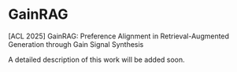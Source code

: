 # GainRAG
[ACL 2025] GainRAG: Preference Alignment in Retrieval-Augmented Generation through Gain Signal Synthesis  

A detailed description of this work will be added soon. 
